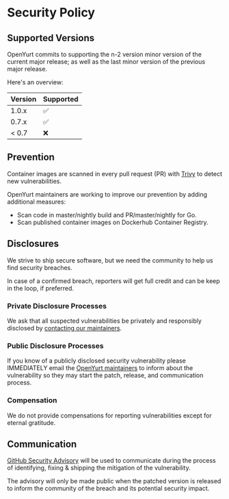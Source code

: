 # Security Policy

## Supported Versions

OpenYurt commits to supporting the n-2 version minor version of the current major release;
as well as the last minor version of the previous major release.

Here's an overview:

| Version | Supported           |
| ------- | ------------------- |
| 1.0.x   | :white_check_mark: |
| 0.7.x   | :white_check_mark:  |
| < 0.7   | :x:                 |

## Prevention

Container images are scanned in every pull request (PR) with [Trivy](https://github.com/aquasecurity/trivy) to detect new vulnerabilities.

OpenYurt maintainers are working to improve our prevention by adding additional measures:

- Scan code in master/nightly build and PR/master/nightly for Go.
- Scan published container images on Dockerhub Container Registry.

## Disclosures

We strive to ship secure software, but we need the community to help us find security breaches.

In case of a confirmed breach, reporters will get full credit and can be keep in the loop, if preferred.

### Private Disclosure Processes

We ask that all suspected vulnerabilities be privately and responsibly disclosed by [contacting our maintainers](mailto:security@mail.openyurt.io).

### Public Disclosure Processes

If you know of a publicly disclosed security vulnerability please IMMEDIATELY email the [OpenYurt maintainers](mailto:security@mail.openyurt.io) to inform about the vulnerability so they may start the patch, release, and communication process.

### Compensation

We do not provide compensations for reporting vulnerabilities except for eternal gratitude.

## Communication

[GitHub Security Advisory](https://github.com/openyurtio/openyurt/security/advisories) will be used to communicate during the process of identifying, fixing & shipping the mitigation of the vulnerability.

The advisory will only be made public when the patched version is released to inform the community of the breach and its potential security impact.